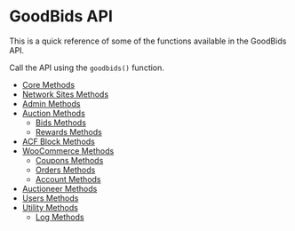 # GoodBids API

This is a quick reference of some of the functions available in the GoodBids API.

Call the API using the `goodbids()` function.

* [Core Methods](core-methods.md)
* [Network Sites Methods](network-sites-methods.md)
* [Admin Methods](admin-methods.md)
* [Auction Methods](auction-methods.md)
  * [Bids Methods](bids-methods.md)
  * [Rewards Methods](rewards-methods.md)
* [ACF Block Methods](acf-block-methods.md)
* [WooCommerce Methods](woocommerce-methods.md)
  * [Coupons Methods](coupons-methods.md)
  * [Orders Methods](orders-methods.md)
  * [Account Methods](account-methods.md)
* [Auctioneer Methods](auctioneer-methods.md)
* [Users Methods](users-methods.md)
* [Utility Methods](utility-methods.md)
  * [Log Methods](log-methods.md)
